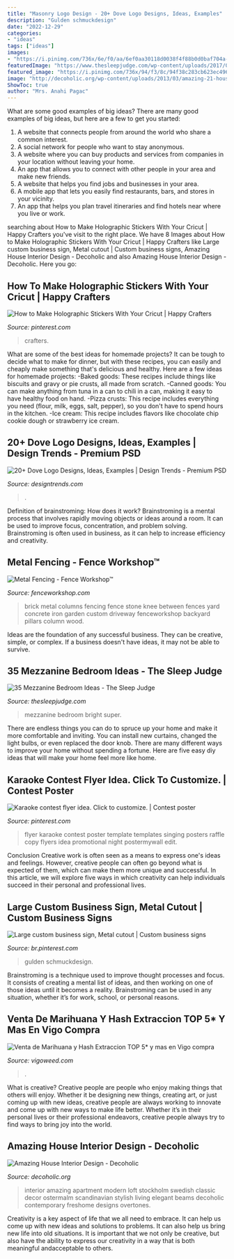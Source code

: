 ```yaml
---
title: "Masonry Logo Design - 20+ Dove Logo Designs, Ideas, Examples"
description: "Gulden schmuckdesign"
date: "2022-12-29"
categories:
- "ideas"
tags: ["ideas"]
images:
- "https://i.pinimg.com/736x/6e/f0/aa/6ef0aa30118d0038f4f88b0d0baf704a--poster-templates-karaoke.jpg"
featuredImage: "https://www.thesleepjudge.com/wp-content/uploads/2017/07/Super-Bright-Large.jpg"
featured_image: "https://i.pinimg.com/736x/94/f3/8c/94f38c283cb623ec4966a52c38468ebd.jpg"
image: "http://decoholic.org/wp-content/uploads/2013/03/amazing-21-house-interior-design.jpg"
ShowToc: true
author: "Mrs. Anahi Pagac"
---
```



What are some good examples of big ideas?
There are many good examples of big ideas, but here are a few to get you started:
1. A website that connects people from around the world who share a common interest. 
2. A social network for people who want to stay anonymous. 
3. A website where you can buy products and services from companies in your location without leaving your home. 
4. An app that allows you to connect with other people in your area and make new friends. 
5. A website that helps you find jobs and businesses in your area. 
6. A mobile app that lets you easily find restaurants, bars, and stores in your vicinity. 
7. An app that helps you plan travel itineraries and find hotels near where you live or work.

	

		
searching about How to Make Holographic Stickers With Your Cricut | Happy Crafters you've visit to the right place. We have 8 Images about How to Make Holographic Stickers With Your Cricut | Happy Crafters like Large custom business sign, Metal cutout | Custom business signs, Amazing House Interior Design - Decoholic and also Amazing House Interior Design - Decoholic. Here you go:
		
    
## How To Make Holographic Stickers With Your Cricut | Happy Crafters

<img loading=lazy src="https://i.pinimg.com/736x/94/f3/8c/94f38c283cb623ec4966a52c38468ebd.jpg" onerror="this.onerror=null;this.src='https://tse4.mm.bing.net/th?id=OIP.Vh0_12XfXiu72WO7r-gxKQHaJ4&amp;pid=15.1';" alt="How to Make Holographic Stickers With Your Cricut | Happy Crafters">

_Source: pinterest.com_

>crafters. 

	

What are some of the best ideas for homemade projects?
It can be tough to decide what to make for dinner, but with these recipes, you can easily and cheaply make something that's delicious and healthy. Here are a few ideas for homemade projects: 
-Baked goods: These recipes include things like biscuits and gravy or pie crusts, all made from scratch.
-Canned goods: You can make anything from tuna in a can to chili in a can, making it easy to have healthy food on hand.
-Pizza crusts: This recipe includes everything you need (flour, milk, eggs, salt, pepper), so you don't have to spend hours in the kitchen.
-Ice cream: This recipe includes flavors like chocolate chip cookie dough or strawberry ice cream.

    
## 20+ Dove Logo Designs, Ideas, Examples | Design Trends - Premium PSD

<img loading=lazy src="https://images.designtrends.com/wp-content/uploads/2016/01/17071016/Black-Dove-Logo-Design.jpg" onerror="this.onerror=null;this.src='https://tse1.mm.bing.net/th?id=OIP.f5PTcY8G_m1erQNzvpyZVgHaEx&amp;pid=15.1';" alt="20+ Dove Logo Designs, Ideas, Examples | Design Trends - Premium PSD">

_Source: designtrends.com_

>. 

	

Definition of brainstroming: How does it work?
Brainstroming is a mental process that involves rapidly moving objects or ideas around a room. It can be used to improve focus, concentration, and problem solving. Brainstroming is often used in business, as it can help to increase efficiency and creativity.

    
## Metal Fencing - Fence Workshop™

<img loading=lazy src="https://fenceworkshop.com/wp-content/uploads/2012/03/custom-metal-fence1.jpg" onerror="this.onerror=null;this.src='https://tse2.mm.bing.net/th?id=OIP.o-W-Rg0ewXJV8h8MG2uckQHaE7&amp;pid=15.1';" alt="Metal Fencing - Fence Workshop™">

_Source: fenceworkshop.com_

>brick metal columns fencing fence stone knee between fences yard concrete iron garden custom driveway fenceworkshop backyard pillars column wood. 

	

Ideas are the foundation of any successful business. They can be creative, simple, or complex. If a business doesn't have ideas, it may not be able to survive.

    
## 35 Mezzanine Bedroom Ideas - The Sleep Judge

<img loading=lazy src="https://www.thesleepjudge.com/wp-content/uploads/2017/07/Super-Bright-Large.jpg" onerror="this.onerror=null;this.src='https://tse2.mm.bing.net/th?id=OIP.RLRtSdfhEloDVvVHL22_2QHaJ8&amp;pid=15.1';" alt="35 Mezzanine Bedroom Ideas - The Sleep Judge">

_Source: thesleepjudge.com_

>mezzanine bedroom bright super. 

	

There are endless things you can do to spruce up your home and make it more comfortable and inviting. You can install new curtains, changed the light bulbs, or even replaced the door knob. There are many different ways to improve your home without spending a fortune. Here are five easy diy ideas that will make your home feel more like home.

    
## Karaoke Contest Flyer Idea. Click To Customize. | Contest Poster

<img loading=lazy src="https://i.pinimg.com/736x/6e/f0/aa/6ef0aa30118d0038f4f88b0d0baf704a--poster-templates-karaoke.jpg" onerror="this.onerror=null;this.src='https://tse3.mm.bing.net/th?id=OIP.Ap6H4lAbF1QwPTH88_cQoAHaLH&amp;pid=15.1';" alt="Karaoke contest flyer idea. Click to customize. | Contest poster">

_Source: pinterest.com_

>flyer karaoke contest poster template templates singing posters raffle copy flyers idea promotional night postermywall edit. 

	

Conclusion
Creative work is often seen as a means to express one's ideas and feelings. However, creative people can often go beyond what is expected of them, which can make them more unique and successful. In this article, we will explore five ways in which creativity can help individuals succeed in their personal and professional lives.

    
## Large Custom Business Sign, Metal Cutout | Custom Business Signs

<img loading=lazy src="https://i.pinimg.com/736x/62/33/a5/6233a59241ae7bbfeaae69405c4c1699.jpg" onerror="this.onerror=null;this.src='https://tse4.mm.bing.net/th?id=OIP.6dIusnhPjdKXSGEvywSnIQHaFj&amp;pid=15.1';" alt="Large custom business sign, Metal cutout | Custom business signs">

_Source: br.pinterest.com_

>gulden schmuckdesign. 

	

Brainstroming is a technique used to improve thought processes and focus. It consists of creating a mental list of ideas, and then working on one of those ideas until it becomes a reality. Brainstroming can be used in any situation, whether it’s for work, school, or personal reasons.

    
## Venta De Marihuana Y Hash Extraccion TOP 5* Y Mas En Vigo Compra

<img loading=lazy src="https://vigoweed.com/wp-content/uploads/2020/09/IMG-20200728-WA0040.jpg" onerror="this.onerror=null;this.src='https://tse2.mm.bing.net/th?id=OIP.pECiQiyUp9lH-A2BKW5X7QHaJ4&amp;pid=15.1';" alt="Venta de Marihuana y Hash Extraccion TOP 5* y mas en Vigo compra">

_Source: vigoweed.com_

>. 

	

What is creative?
Creative people are people who enjoy making things that others will enjoy. Whether it be designing new things, creating art, or just coming up with new ideas, creative people are always working to innovate and come up with new ways to make life better. Whether it’s in their personal lives or their professional endeavors, creative people always try to find ways to bring joy into the world.

    
## Amazing House Interior Design - Decoholic

<img loading=lazy src="http://decoholic.org/wp-content/uploads/2013/03/amazing-21-house-interior-design.jpg" onerror="this.onerror=null;this.src='https://tse4.mm.bing.net/th?id=OIP.R7KIwCAYE9nqdzk0gXa5QwHaLH&amp;pid=15.1';" alt="Amazing House Interior Design - Decoholic">

_Source: decoholic.org_

>interior amazing apartment modern loft stockholm swedish classic decor ostermalm scandinavian stylish living elegant beams decoholic contemporary freshome designs overtones. 

	

Creativity is a key aspect of life that we all need to embrace. It can help us come up with new ideas and solutions to problems. It can also help us bring new life into old situations. It is important that we not only be creative, but also have the ability to express our creativity in a way that is both meaningful andacceptable to others.

